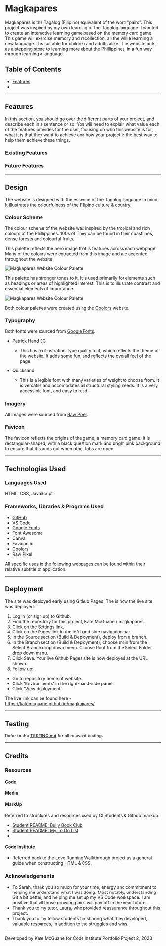 # Magkapares


Magkapares is the Tagalog (Filipino) equivalent of the word "pairs". This project was inspired by my own learning of the Tagalog language. I wanted to create an interactive learning game based on the memory card game. 
This game will exercise memory and recollection, all the while learning a new language. It is suitable for children and adults alike. 
The website acts as a stepping stone to learning more about the Phillippines, in a fun way through learning a language.


## Table of Contents

* [Features](Features)
* 

---

## Features 

In this section, you should go over the different parts of your project, and describe each in a sentence or so. You will need to explain what value each of the features provides for the user, focusing on who this website is for, what it is that they want to achieve and how your project is the best way to help them achieve these things.

### Existing Features

### Future Features

---

## Design

The website is designed with the essence of the Tagalog language in mind. It illustrates the colourfulness of the Filipino culture & country. 


### Colour Scheme

The colour scheme of the website was inspired by the tropical and rich colours of the Phillippines. 100s of They can be found in their coastlines, dense forests and colourful fruits. 

This palette reflects the hero image that is features across each webpage. Many of the colours were extracted from this image and are accented throughout the website.

![Magkapares Website Colour Palette](docs/sprinkles-23.png)

This palette has stronger tones to it. It is used primarily for elements such as headings or areas of highlighted interest. This is to illustrate contrast and essential elements of importance.

![Magkapares Website Colour Palette](docs/sprinkles-20.png)

Both colour palettes were created using the [Coolors](https://coolors.co/) website.

### Typography

Both fonts were sourced from [Google Fonts](https://fonts.google.com/).

- Patrick Hand SC

  - This has an illustration-type quality to it, which reflects the theme of the website. It adds some fun, and reflects the overall feel of the page.

- Quicksand
  - This is a legible font with many varieties of weight to choose from. It is versatile and accomodates all structural styling needs. It is a very accessible font, and easy to read.

### Imagery

All images were sourced from [Raw Pixel](https://www.rawpixel.com/).

### Favicon

The favicon reflects the origins of the game; a memory card game. It is rectangular-shaped, with a black question mark and bright pink background to ensure that it stands out when other tabs are open.

---

## Technologies Used

### Languages Used

HTML, CSS, JavaScript

### Frameworks, Libraries & Programs Used

- [GitHub](https://github.com/)
- VS Code
- [Google Fonts](https://fonts.google.com/)
- Font Awesome
- Canva
- Favicon.io
- Coolors
- Raw Pixel
 
 All specific uses to the following webpages can be found within their relative subtitle of application.

 ---

## Deployment

The site was deployed early using Github Pages. The is how the live site was deployed:

1. Log in (or sign up) to Github.
2. Find the repository for this project, Kate McGuane / magkapares.
3. Click on the Settings link.
4. Click on the Pages link in the left hand side navigation bar.
5. In the Source section (Build & Deployment), deploy from a branch.
6. In the Branch section (Build & Deployment), choose main from the Select Branch drop down menu. Choose Root from the Select Folder drop down menu.
7. Click Save. Your live Github Pages site is now deployed at the URL shown.
8. Follow up:
  * Go to repository home of website.
  * Click 'Environments' in the right-hand-side panel.
  * Click 'View deployment'.

The live link can be found here - https://katemcguane.github.io/magkapares/

---

## Testing 

Refer to the [TESTING.md](TESTING.md) for all relevant testing.

---

## Credits 

### Resources

#### Code

#### Media

#### MarkUp
Referred to structures and resources used by CI Students & Github markup:
* [Student README: Bully Book Club](https://github.com/kera-cudmore/Bully-Book-Club/blob/main/README.md)
* [Student README: My To Do List](https://github.com/luandretta/my-to-do-list/tree/main)
* 




#### Code Institute
* Referred back to the Love Running Walkthrough project as a general guide when constructing HTML & CSS.


### Acknowledgements
- To Sarah, thank you so much for your time, energy and commitment to helping me understand what I was doing. Most notably, understanding Git a bit better, and helping me set up my VS Code workspace. I am positive that all those growing pains will pay off in the near future.
- Thank you to my tutor, Laura, who provided reassurance throughout this project.
- Thank you to my fellow students for sharing what they developed, valuable resources, in addition to the struggles and wins.
---
Developed by Kate McGuane for Code Institute Portfolio Project 2, 2023